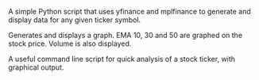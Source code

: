 A simple Python script that uses yfinance and mplfinance to generate and display data for any given ticker symbol.

Generates and displays a graph. EMA 10, 30 and 50 are graphed on the stock price. Volume is also displayed.

A useful command line script for quick analysis of a stock ticker, with graphical output.
